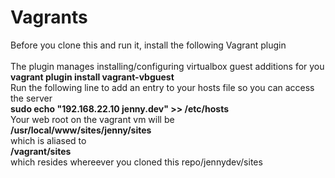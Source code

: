 Vagrants
========
Before you clone this and run it, install the following Vagrant plugin<br>
<br>
The plugin manages installing/configuring virtualbox guest additions for you<br>
<b>
vagrant plugin install vagrant-vbguest
</b>
<br>
Run the following line to add an entry to your hosts file so you can access the server<br>
<b>
sudo echo "192.168.22.10 jenny.dev" >> /etc/hosts
</b>
<br>
Your web root on the vagrant vm will be<br>
<b>
/usr/local/www/sites/jenny/sites
</b>
<br>
which is aliased to
<br>
<b>
/vagrant/sites
</b>
<br>
which resides whereever you cloned this repo/jennydev/sites

